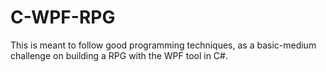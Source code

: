 # C-WPF-RPG
This is meant to follow good programming techniques, as a basic-medium challenge on building a RPG with the WPF tool in C#.
